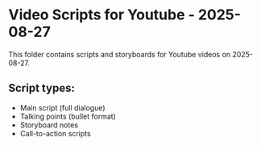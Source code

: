 # Video Scripts for Youtube - 2025-08-27

This folder contains scripts and storyboards for Youtube videos on 2025-08-27.

## Script types:
- Main script (full dialogue)
- Talking points (bullet format)
- Storyboard notes
- Call-to-action scripts
